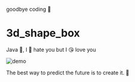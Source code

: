 goodbye coding 👋
# 3d_shape_box

Java 💩, I 🤬 hate you but I 😘 love you

![demo](./docs/demo.gif)


<!-- INSPIRATIONAL_QUOTE_START -->
The best way to predict the future is to create it.
🐯
<!-- INSPIRATIONAL_QUOTE_END -->
